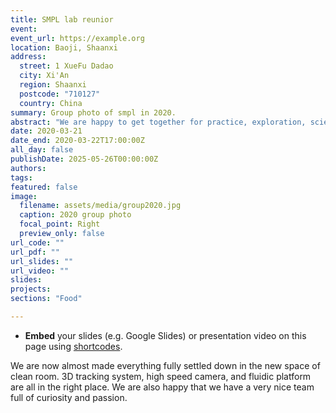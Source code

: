 ```yaml
---
title: SMPL lab reunior 
event: 
event_url: https://example.org
location: Baoji, Shaanxi
address:
  street: 1 XueFu Dadao
  city: Xi'An
  region: Shaanxi
  postcode: "710127"
  country: China
summary: Group photo of smpl in 2020.
abstract: "We are happy to get together for practice, exploration, science and enjoyfullness."
date: 2020-03-21
date_end: 2020-03-22T17:00:00Z
all_day: false
publishDate: 2025-05-26T00:00:00Z
authors: 
tags: 
featured: false
image:
  filename: assets/media/group2020.jpg
  caption: 2020 group photo
  focal_point: Right
  preview_only: false
url_code: ""
url_pdf: ""
url_slides: ""
url_video: ""
slides: 
projects: 
sections: "Food"

---
```

- **Embed** your slides (e.g. Google Slides) or presentation video on this page using [shortcodes](https://docs.hugoblox.com/writing-markdown-latex/).

We are now almost made everything fully settled down in the new space of clean room. 3D tracking system, high speed camera, and fluidic platform are all in the right place. We are also happy that we have a very nice team full of curiosity and passion.